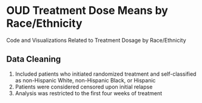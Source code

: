 # OUD Treatment Dose Means by Race/Ethnicity

Code and Visualizations Related to Treatment Dosage by Race/Ethnicity

## Data Cleaning

1. Included patients who initiated randomized treatment and self-classified as non-Hispanic White, non-Hispanic Black, or Hispanic 
2. Patients were considered censored upon initial relapse 
3. Analysis was restricted to the first four weeks of treatment

